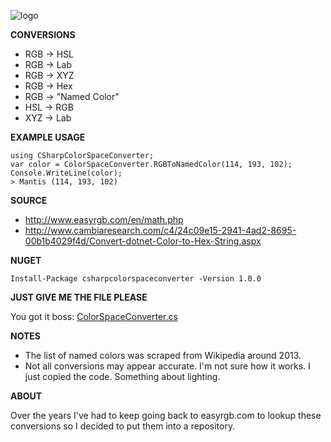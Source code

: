 ![logo](https://github.com/smchughinfo/csharpcolorspaceconverter/blob/master/logo.png)

**CONVERSIONS**

* RGB -> HSL
* RGB -> Lab
* RGB -> XYZ
* RGB -> Hex
* RGB -> "Named Color"
* HSL -> RGB
* XYZ -> Lab

**EXAMPLE USAGE**

    using CSharpColorSpaceConverter;
    var color = ColorSpaceConverter.RGBToNamedColor(114, 193, 102);
    Console.WriteLine(color);
    > Mantis (114, 193, 102)

**SOURCE**

* http://www.easyrgb.com/en/math.php
* http://www.cambiaresearch.com/c4/24c09e15-2941-4ad2-8695-00b1b4029f4d/Convert-dotnet-Color-to-Hex-String.aspx

**NUGET**
 
`Install-Package csharpcolorspaceconverter -Version 1.0.0`
 

**JUST GIVE ME THE FILE PLEASE**

You got it boss: [ColorSpaceConverter.cs](https://github.com/smchughinfo/csharpcolorspaceconverter/blob/master/ColorConverter/ColorSpaceConverter.cs)

**NOTES**

* The list of named colors was scraped from Wikipedia around 2013. 
* Not all conversions may appear accurate. I'm not sure how it works. I just copied the code. Something about lighting.

**ABOUT**

 Over the years I've had to keep going back to easyrgb.com to lookup these conversions so I decided to put them into a repository.